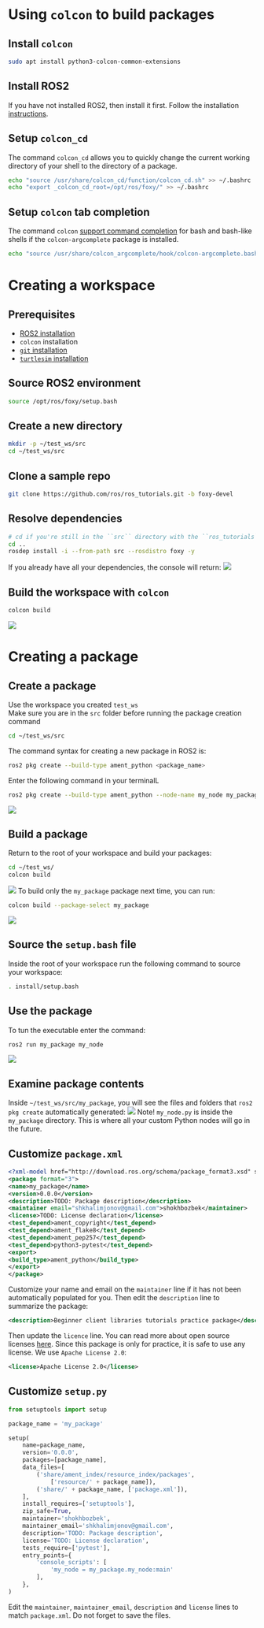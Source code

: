 # Using `colcon` to build packages
## Install `colcon`
```bash
sudo apt install python3-colcon-common-extensions
```
## Install ROS2
If you have not installed ROS2, then install it first.
Follow the installation [instructions](./week_03.md).
## Setup `colcon_cd`
The command `colcon_cd` allows you to quickly change the current working directory of your shell to the directory of a package.
```bash
echo "source /usr/share/colcon_cd/function/colcon_cd.sh" >> ~/.bashrc
echo "export _colcon_cd_root=/opt/ros/foxy/" >> ~/.bashrc
```
## Setup `colcon` tab completion
The command `colcon` [support command completion](https://colcon.readthedocs.io/en/released/user/installation.html#enable-completion) for bash and bash-like shells if the `colcon-argcomplete` package is installed.
```bash
echo "source /usr/share/colcon_argcomplete/hook/colcon-argcomplete.bash" >> ~/.bashrc
```

# Creating a workspace
## Prerequisites
- [ROS2 installation](./week_03.md)
- `colcon` installation
- [`git` installation](https://git-scm.com/book/en/v2/Getting-Started-Installing-Git)
- [`turtlesim` installation](./week_03.md)
## Source ROS2 environment
```bash
source /opt/ros/foxy/setup.bash
```
## Create a new directory
```bash
mkdir -p ~/test_ws/src
cd ~/test_ws/src
```
## Clone a sample repo
```bash
git clone https://github.com/ros/ros_tutorials.git -b foxy-devel
```
## Resolve dependencies
```bash
# cd if you're still in the ``src`` directory with the ``ros_tutorials`` clone
cd ..
rosdep install -i --from-path src --rosdistro foxy -y
```
If you already have all your dependencies, the  console will return:
![](https://github.com/sh0hb0zbek/sms_lab/blob/main/pics/week_04_1.png)
## Build the workspace with `colcon`
```bash
colcon build
```
![](https://github.com/sh0hb0zbek/sms_lab/blob/main/pics/week_04_2.jpeg)

# Creating a package
## Create a package
Use the workspace you created `test_ws` \
Make sure you are in the `src` folder before running the package creation command
```bash
cd ~/test_ws/src
```
The command syntax for creating a new package in ROS2 is:
```bash
ros2 pkg create --build-type ament_python <package_name>
```
Enter the following command in your terminalL
```bash
ros2 pkg create --build-type ament_python --node-name my_node my_package
```
![](https://github.com/sh0hb0zbek/sms_lab/blob/main/pics/week_04_3.png)

## Build a package
Return to the root of your workspace and build your packages:
```bash
cd ~/test_ws/
colcon build
```
![](https://github.com/sh0hb0zbek/sms_lab/blob/main/pics/week_04_4.png)
To build only the `my_package` package next time, you can run:
```bash
colcon build --package-select my_package
```
![](https://github.com/sh0hb0zbek/sms_lab/blob/main/pics/week_04_5.png)
## Source the `setup.bash` file
Inside the root of your workspace run the following command to source your workspace:
```bash
. install/setup.bash
```
## Use the package
To tun the executable enter the command:
```bash
ros2 run my_package my_node
```
![](https://github.com/sh0hb0zbek/sms_lab/blob/main/pics/week_04_6.png)
## Examine package contents
Inside `~/test_ws/src/my_package`, you will see the files and folders that `ros2 pkg create` automatically generated:
![](https://github.com/sh0hb0zbek/sms_lab/blob/main/pics/week_04_7.png)
Note! `my_node.py` is inside the `my_package` directory. This is where all your custom Python nodes will go in the future.
## Customize `package.xml`
```xml
<?xml-model href="http://download.ros.org/schema/package_format3.xsd" schematypens="http://www.w3.org/2001/XMLSchema"?>
<package format="3">
<name>my_package</name>
<version>0.0.0</version>
<description>TODO: Package description</description>
<maintainer email="shkhalimjonov@gmail.com">shokhbozbek</maintainer>
<license>TODO: License declaration</license>
<test_depend>ament_copyright</test_depend>
<test_depend>ament_flake8</test_depend>
<test_depend>ament_pep257</test_depend>
<test_depend>python3-pytest</test_depend>
<export>
<build_type>ament_python</build_type>
</export>
</package>
```
Customize your name and email on the `maintainer` line if it has not been automatically populated for you. Then edit the `description` line to summarize the package:
```xml
<description>Beginner client libraries tutorials practice package</description>
```
Then update the `licence` line. You can read more about open source licenses [here](https://opensource.org/licenses/alphabetical). Since this package is only for practice, it is safe to use any license. We use `Apache License 2.0`:
```xml
<license>Apache License 2.0</license>
```
## Customize `setup.py`
```python
from setuptools import setup

package_name = 'my_package'

setup(
    name=package_name,
    version='0.0.0',
    packages=[package_name],
    data_files=[
        ('share/ament_index/resource_index/packages',
            ['resource/' + package_name]),
        ('share/' + package_name, ['package.xml']),
    ],
    install_requires=['setuptools'],
    zip_safe=True,
    maintainer='shokhbozbek',
    maintainer_email='shkhalimjonov@gmail.com',
    description='TODO: Package description',
    license='TODO: License declaration',
    tests_require=['pytest'],
    entry_points={
        'console_scripts': [
            'my_node = my_package.my_node:main'
        ],
    },
)
```
Edit the `maintainer`, `maintainer_email`, `description` and `license` lines to match `package.xml`.
Do not forget to save the files.
